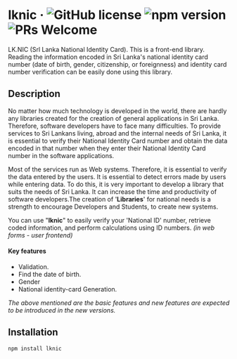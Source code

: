 # lknic &middot; ![GitHub license](https://img.shields.io/badge/license-MIT-blue.svg) ![npm version](https://img.shields.io/npm/v/react.svg?style=flat) ![PRs Welcome](https://img.shields.io/badge/PRs-welcome-brightgreen.svg)

LK.NIC (Srl Lanka National Identity Card). This is a front-end library. Reading the information encoded in Sri Lanka's national identity card number (date of birth, gender, citizenship, or foreignness) and identity card number verification can be easily done using this library.

## Description

No matter how much technology is developed in the world, there are hardly any libraries created for the creation of general applications in Sri Lanka. Therefore, software developers have to face many difficulties. To provide services to Sri Lankans living,  abroad and the internal needs of Sri Lanka, it is essential to verify their National Identity Card number and obtain the data encoded in that number when they enter their National Identity Card number in the software applications.

Most of the services run as Web systems. Therefore, it is essential to verify the data entered by the users. It is essential to detect errors made by users while entering data. To do this, it is very important to develop a library that suits the needs of Sri Lanka. It can increase the time and productivity of software developers.The creation of '**Libraries**' for national needs is a strength to encourage Developers and Students, to create new systems.

You can use "**lknic**" to easily verify your 'National ID' number, retrieve coded information, and perform calculations using ID numbers.
_(in web forms - user frontend)_

#### Key features

* Validation.
* Find the date of birth.
* Gender
* National identity-card Generation.


_The above mentioned are the basic features and new features are expected to be introduced in the new versions._

## Installation

```console
npm install lknic
```